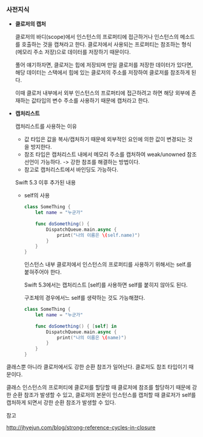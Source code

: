 ### 사전지식

+ **클로저의 캡처**

  클로저의 바디(scope)에서 인스턴스의 프로퍼티에 접근하거나 인스턴스의 메소드를 호출하는 것을 캡쳐라고 한다. 클로저에서 사용되는 프로퍼티는 참조하는 형식(메모리 주소 저장)으로 데이터를 저장하기 때문이다. 
  
  풀어 얘기하자면, 클로저는 힙에 저장되며 만일 클로저를 저장한 데이터가 있다면, 해당 데이터는 스택에서 힙에 있는 클로저의 주소를 저장하여 클로저를 참조하게 된다. 
  
  이때 클로저 내부에서 외부 인스턴스의 프로퍼티에 접근하려고 하면 해당 외부에 존재하는 값타입의 변수 주소를 사용하기 때문에 캡처라고 한다. 

+ **캡처리스트**

  캡처리스트를 사용하는 이유

  + 값 타입은 값을 복사/캡처하기 때문에 외부적인 요인에 의한 값이 변경되는 것을 방지한다. 
  + 참조 타입은 캡처리스트 내에서 메모리 주소를 캡처하여 weak/unowned 참조 선언이 가능하다. -> 강한 참조를 해결하는 방법이다. 
  + 참고로 캡처리스트에서 바인딩도 가능하다. 

  Swift 5.3 이후 추가된 내용

  + self의 사용 

    ```swift
    class SomeThing {
        let name = "누군가"
        
        func doSomething() {
            DispatchQueue.main.async {
                print("나의 이름은 \(self.name)")
            }
        }
    }
    ```

    인스턴스 내부 클로저에서 인스턴스의 프로퍼티를 사용하기 위해서는 self.를 붙혀주어야 한다. 

    Swift 5.3에서는 캡처리스트 [self]를 사용하면 self를 붙히지 않아도 된다.

    구조체의 경우에서느 self를 생략하는 것도 가능해졌다. 

    ```swift
    class SomeThing {
        let name = "누군가"
        
        func doSomething() { [self] in
            DispatchQueue.main.async {
                print("나의 이름은 \(name)")
            }
        }
    }
    ```

    

클래스뿐 아니라 클로저에서도 강한 순환 참조가 일어난다. 클로저도 참조 타입이기 때문이다.

클래스 인스턴스의 프로퍼티에 클로저를 할당할 때 클로저에 참조를 할당하기 때문에 강한 순환 참조가 발생할 수 있고, 클로저의 본문이 인스턴스를 캡처할 때 클로저가 self를 캡처하게 되면서 강한 순환 참조가 발생할 수 있다.





참고

http://jhyejun.com/blog/strong-reference-cycles-in-closure

